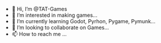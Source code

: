 - 👋 Hi, I’m @TAT-Games
- 👀 I’m interested in making games...
- 🌱 I’m currently learning Godot, Pyrhon, Pygame, Pymunk...
- 💞️ I’m looking to collaborate on Games...
- 📫 How to reach me ...

<!---
TAT-Games/TAT-Games is a ✨ special ✨ repository because its `README.md` (this file) appears on your GitHub profile.
You can click the Preview link to take a look at your changes.
--->
